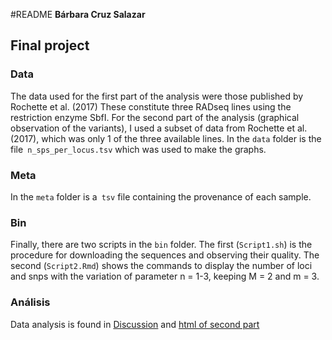 #README
**Bárbara Cruz Salazar**

## Final project

### Data
The data used for the first part of the analysis were those published by Rochette et al. (2017) These constitute three RADseq lines using the restriction enzyme SbfI. For the second part of the analysis (graphical observation of the variants), I used a subset of data from Rochette et al. (2017), which was only 1 of the three available lines. In the `data` folder is the file` n_sps_per_locus.tsv` which was used to make the graphs.


### Meta
In the `meta` folder is a` tsv` file containing the provenance of each sample.

### Bin
Finally, there are two scripts in the `bin` folder. The first (`Script1.sh`) is the procedure for downloading the sequences and observing their quality. The second (`Script2.Rmd`) shows the commands to display the number of loci and snps with the variation of parameter n = 1-3, keeping M = 2 and m = 3.

### Análisis 
Data analysis is found in [Discussion](https://github.com/BarCS/Enlaces/blob/master/Discussion%20.md) and [html of second part](file:///Users/barbaracruz-salazar/Desktop/BioinfinvRepro_viejo/Tareas_BCS/ProyectoFinal/bin/Script2.html)

